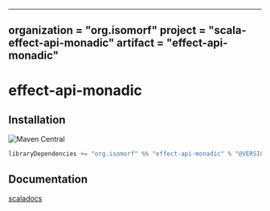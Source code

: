 
[//]: # (NOTE: do not edit `README.md` in root, only edit from `src/site-preprocess/README.md`)
---
organization = "org.isomorf"
project = "scala-effect-api-monadic"
artifact = "effect-api-monadic"
---


# effect-api-monadic

## Installation

![Maven Central](https://img.shields.io/maven-central/v/org.isomorf/effect-api-monadic_2.12.svg?style=for-the-badge)

```scala
libraryDependencies += "org.isomorf" %% "effect-api-monadic" % "@VERSION@"
```

## Documentation

[scaladocs](http://isomorf-org.github.io/scala-effect-api-monadic/scaladocs/api/@VERSION@/org/isomorf/foundation/runtime/effects/index.html)
